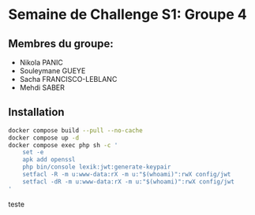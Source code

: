 # Semaine de Challenge S1: Groupe 4 

## Membres du groupe:
- Nikola PANIC
- Souleymane GUEYE
- Sacha FRANCISCO-LEBLANC
- Mehdi SABER

## Installation

```bash
docker compose build --pull --no-cache
docker compose up -d
docker compose exec php sh -c '
    set -e
    apk add openssl
    php bin/console lexik:jwt:generate-keypair
    setfacl -R -m u:www-data:rX -m u:"$(whoami)":rwX config/jwt
    setfacl -dR -m u:www-data:rX -m u:"$(whoami)":rwX config/jwt
'
```

teste